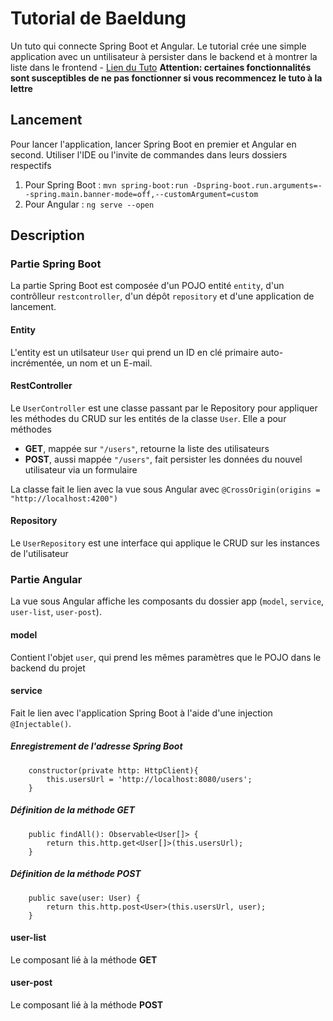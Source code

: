 # Tutorial de Baeldung
Un tuto qui connecte Spring Boot et Angular. Le tutorial crée une simple application avec un untilisateur à persister dans le backend et à montrer la liste dans le frontend - [Lien du Tuto](https://www.baeldung.com/spring-boot-angular-web)
**Attention: certaines fonctionnalités sont susceptibles de ne pas fonctionner si vous recommencez le tuto à la lettre**

## Lancement
Pour lancer l'application, lancer Spring Boot en premier et Angular en second. Utiliser l'IDE ou l'invite de commandes dans leurs dossiers respectifs

1. Pour Spring Boot : ```mvn spring-boot:run -Dspring-boot.run.arguments=--spring.main.banner-mode=off,--customArgument=custom```
1. Pour Angular : ```ng serve --open```

## Description
### Partie Spring Boot
La partie Spring Boot est composée d'un POJO entité ```entity```, d'un contrôlleur ```restcontroller```, d'un dépôt ```repository``` et d'une application de lancement.

#### Entity
L'entity est un utilsateur ```User``` qui prend un ID en clé primaire auto-incrémentée, un nom et un E-mail. 

#### RestController
Le ```UserController``` est une classe passant par le Repository pour appliquer les méthodes du CRUD sur les entités de la classe ```User```. 
Elle a pour méthodes

* **GET**, mappée sur ```"/users"```, retourne la liste des utilisateurs
* **POST**, aussi mappée ```"/users"```, fait persister les données du nouvel utilisateur via un formulaire

La classe fait le lien avec la vue sous Angular avec ```@CrossOrigin(origins = "http://localhost:4200")```

#### Repository
Le ```UserRepository``` est une interface qui applique le CRUD sur les instances de l'utilisateur

### Partie Angular

La vue sous Angular affiche les composants du dossier app (```model```, ```service```, ```user-list```, ```user-post```).

#### model
Contient l'objet ```user```, qui prend les mêmes paramètres que le POJO dans le backend du projet

#### service
Fait le lien avec l'application Spring Boot à l'aide d'une injection ```@Injectable()```. 

##### Enregistrement de l'adresse Spring Boot
```
	constructor(private http: HttpClient){
		this.usersUrl = 'http://localhost:8080/users';
	}
  ```
  ##### Définition de la méthode GET
```
	public findAll(): Observable<User[]> {
		return this.http.get<User[]>(this.usersUrl);
	}
  ```
##### Définition de la méthode POST
```
	public save(user: User) {
		return this.http.post<User>(this.usersUrl, user);
	}
```

#### user-list
Le composant lié à la méthode **GET**

#### user-post
Le composant lié à la méthode **POST**
